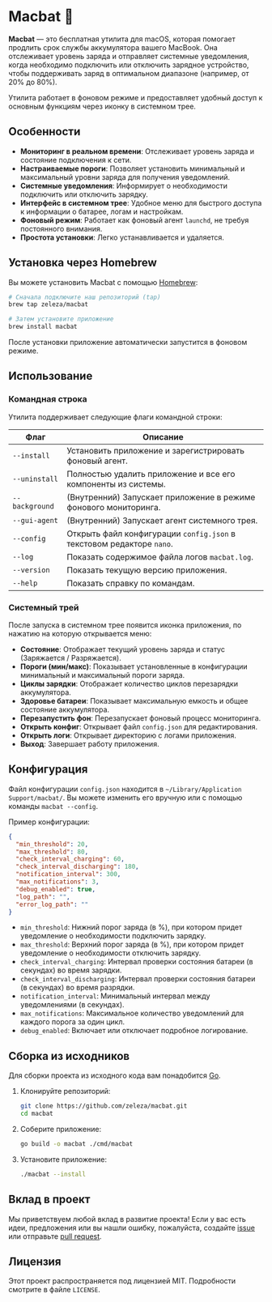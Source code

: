 # Macbat 🔋

**Macbat** — это бесплатная утилита для macOS, которая помогает продлить срок службы аккумулятора вашего MacBook. Она отслеживает уровень заряда и отправляет системные уведомления, когда необходимо подключить или отключить зарядное устройство, чтобы поддерживать заряд в оптимальном диапазоне (например, от 20% до 80%).

Утилита работает в фоновом режиме и предоставляет удобный доступ к основным функциям через иконку в системном трее.

## Особенности

- **Мониторинг в реальном времени**: Отслеживает уровень заряда и состояние подключения к сети.
- **Настраиваемые пороги**: Позволяет установить минимальный и максимальный уровни заряда для получения уведомлений.
- **Системные уведомления**: Информирует о необходимости подключить или отключить зарядку.
- **Интерфейс в системном трее**: Удобное меню для быстрого доступа к информации о батарее, логам и настройкам.
- **Фоновый режим**: Работает как фоновый агент `launchd`, не требуя постоянного внимания.
- **Простота установки**: Легко устанавливается и удаляется.

## Установка через Homebrew

Вы можете установить Macbat с помощью [Homebrew](https://brew.sh/):

```bash
# Сначала подключите наш репозиторий (tap)
brew tap zeleza/macbat

# Затем установите приложение
brew install macbat
```

После установки приложение автоматически запустится в фоновом режиме.

## Использование

### Командная строка

Утилита поддерживает следующие флаги командной строки:

| Флаг                  | Описание                                                                  |
| --------------------- | ------------------------------------------------------------------------- |
| `--install`           | Установить приложение и зарегистрировать фоновый агент.                   |
| `--uninstall`         | Полностью удалить приложение и все его компоненты из системы.             |
| `--background`        | (Внутренний) Запускает приложение в режиме фонового мониторинга.          |
| `--gui-agent`         | (Внутренний) Запускает агент системного трея.                             |
| `--config`            | Открыть файл конфигурации `config.json` в текстовом редакторе `nano`.     |
| `--log`               | Показать содержимое файла логов `macbat.log`.                             |
| `--version`           | Показать текущую версию приложения.                                       |
| `--help`              | Показать справку по командам.                                             |

### Системный трей

После запуска в системном трее появится иконка приложения, по нажатию на которую открывается меню:

- **Состояние**: Отображает текущий уровень заряда и статус (Заряжается / Разряжается).
- **Пороги (мин/макс)**: Показывает установленные в конфигурации минимальный и максимальный пороги заряда.
- **Циклы зарядки**: Отображает количество циклов перезарядки аккумулятора.
- **Здоровье батареи**: Показывает максимальную емкость и общее состояние аккумулятора.
- **Перезапустить фон**: Перезапускает фоновый процесс мониторинга.
- **Открыть конфиг**: Открывает файл `config.json` для редактирования.
- **Открыть логи**: Открывает директорию с логами приложения.
- **Выход**: Завершает работу приложения.

## Конфигурация

Файл конфигурации `config.json` находится в `~/Library/Application Support/macbat/`. Вы можете изменить его вручную или с помощью команды `macbat --config`.

Пример конфигурации:

```json
{
  "min_threshold": 20,
  "max_threshold": 80,
  "check_interval_charging": 60,
  "check_interval_discharging": 180,
  "notification_interval": 300,
  "max_notifications": 3,
  "debug_enabled": true,
  "log_path": "",
  "error_log_path": ""
}
```

- `min_threshold`: Нижний порог заряда (в %), при котором придет уведомление о необходимости подключить зарядку.
- `max_threshold`: Верхний порог заряда (в %), при котором придет уведомление о необходимости отключить зарядку.
- `check_interval_charging`: Интервал проверки состояния батареи (в секундах) во время зарядки.
- `check_interval_discharging`: Интервал проверки состояния батареи (в секундах) во время разрядки.
- `notification_interval`: Минимальный интервал между уведомлениями (в секундах).
- `max_notifications`: Максимальное количество уведомлений для каждого порога за один цикл.
- `debug_enabled`: Включает или отключает подробное логирование.

## Сборка из исходников

Для сборки проекта из исходного кода вам понадобится [Go](https://golang.org/).

1. Клонируйте репозиторий:
   ```bash
   git clone https://github.com/zeleza/macbat.git
   cd macbat
   ```

2. Соберите приложение:
   ```bash
   go build -o macbat ./cmd/macbat
   ```

3. Установите приложение:
   ```bash
   ./macbat --install
   ```

## Вклад в проект

Мы приветствуем любой вклад в развитие проекта! Если у вас есть идеи, предложения или вы нашли ошибку, пожалуйста, создайте [issue](https://github.com/zeleza/macbat/issues) или отправьте [pull request](https://github.com/zeleza/macbat/pulls).

## Лицензия

Этот проект распространяется под лицензией MIT. Подробности смотрите в файле `LICENSE`.

